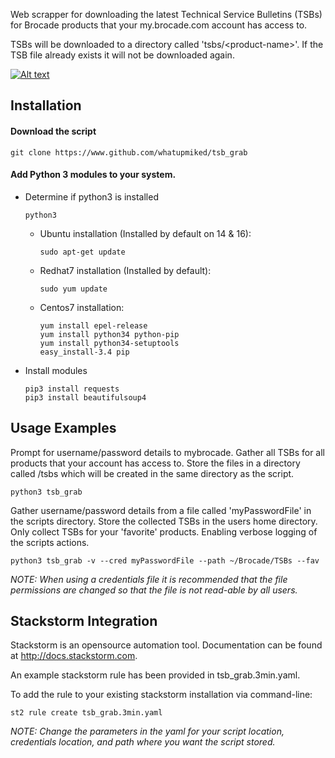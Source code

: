 Web scrapper for downloading the latest Technical Service Bulletins (TSBs) for Brocade products that your my.brocade.com account has access to.  

TSBs will be downloaded to a directory called 'tsbs/\<product-name\>'. If the TSB file already exists it will not be downloaded again. 

[![Alt text](https://img.youtube.com/vi/DJkTkVqwiSA/0.jpg)](https://www.youtube.com/watch?v=DJkTkVqwiSA)

## Installation  

#### Download the script  

```  
git clone https://www.github.com/whatupmiked/tsb_grab  
```  
#### Add Python 3 modules to your system.  

  - Determine if python3 is installed  
    ```
    python3  
    ```  

    - Ubuntu installation (Installed by default on 14 & 16):  

      ```  
      sudo apt-get update  
      ```  

    - Redhat7 installation (Installed by default):  

      ```  
      sudo yum update  
      ```  
    - Centos7 installation:  
      
      ```
      yum install epel-release  
      yum install python34 python-pip  
      yum install python34-setuptools  
      easy_install-3.4 pip
      ```

  - Install modules   

    ```
    pip3 install requests  
    pip3 install beautifulsoup4  
    ```

## Usage Examples  

Prompt for username/password details to mybrocade. Gather all TSBs for all products that your account has access to. Store the files in a directory called /tsbs which will be created in the same directory as the script.  
```  
python3 tsb_grab  
```  
Gather username/password details from a file called 'myPasswordFile' in the scripts directory. Store the collected TSBs in the users home directory. Only collect TSBs for your 'favorite' products. Enabling verbose logging of the scripts actions.   
```  
python3 tsb_grab -v --cred myPasswordFile --path ~/Brocade/TSBs --fav  
```
*NOTE: When using a credentials file it is recommended that the file permissions are changed so that the file is not read-able by all users.* 

## Stackstorm Integration  

Stackstorm is an opensource automation tool. Documentation can be found at http://docs.stackstorm.com.  

An example stackstorm rule has been provided in tsb_grab.3min.yaml.

To add the rule to your existing stackstorm installation via command-line:  
```
st2 rule create tsb_grab.3min.yaml  
```
*NOTE: Change the parameters in the yaml for your script location, credentials location, and path where you want the script stored.*   
